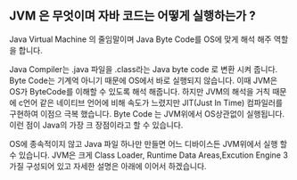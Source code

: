 ## JVM 은 무엇이며 자바 코드는 어떻게 실행하는가 ?
 Java Virtual Machine 의 줄임말이며 Java Byte Code를 OS에 맞게 해석 해주 역할을 합니다. 
 
Java Compiler는 .java 파일을 .class라는 Java byte code 로 변환 시켜 줍니다. Byte Code는 기계억 아니기 때문에 OS에서 바로 
실행되지 않습니다. 이때 JVM은 OS가 ByteCode를 이해할 수 있도록 해석 해줍니다.
하지만 JVM의 해석을 거칙 때문에 c언어 같은 네이티브 언어에 비해 속도가 느렸지만 JIT(Just In Time) 컴파일러를 구현하여 이점으 극복 했습니다.
Byte Code 는  JVM위에서 OS상관없이 실행됩니다. 이런 점이 Java의 가장 크 장점이라고 할 수 있습니다. 

OS에 종속적이지 않고 Java 파일 하나만 만들면 어느 디바이스든 JVM위에서 실행 할 수 있습니다. JVM은 크게 Class Loader, Runtime Data Areas,Excution Engine 3가질 구성되어 있고 
자세한 설명은 아래에 이어서 하겠습니다.
